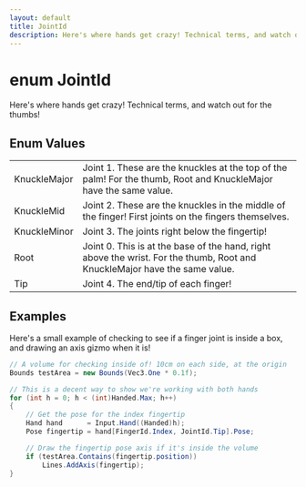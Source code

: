 ```yaml
---
layout: default
title: JointId
description: Here's where hands get crazy! Technical terms, and watch out for the thumbs!
---
```

# enum JointId

Here's where hands get crazy! Technical terms, and watch out for
the thumbs!




## Enum Values

|  |  |
|--|--|
|KnuckleMajor|Joint 1. These are the knuckles at the top of the palm! For the thumb, Root and KnuckleMajor have the same value.|
|KnuckleMid|Joint 2. These are the knuckles in the middle of the finger! First joints on the fingers themselves.|
|KnuckleMinor|Joint 3. The joints right below the fingertip!|
|Root|Joint 0. This is at the base of the hand, right above the wrist. For the thumb, Root and KnuckleMajor have the same value.|
|Tip|Joint 4. The end/tip of each finger!|



## Examples

Here's a small example of checking to see if a finger joint is inside
a box, and drawing an axis gizmo when it is!
```csharp
// A volume for checking inside of! 10cm on each side, at the origin
Bounds testArea = new Bounds(Vec3.One * 0.1f);

// This is a decent way to show we're working with both hands
for (int h = 0; h < (int)Handed.Max; h++)
{
	// Get the pose for the index fingertip
	Hand hand      = Input.Hand((Handed)h);
	Pose fingertip = hand[FingerId.Index, JointId.Tip].Pose;

	// Draw the fingertip pose axis if it's inside the volume
	if (testArea.Contains(fingertip.position))
		Lines.AddAxis(fingertip);
}
```

